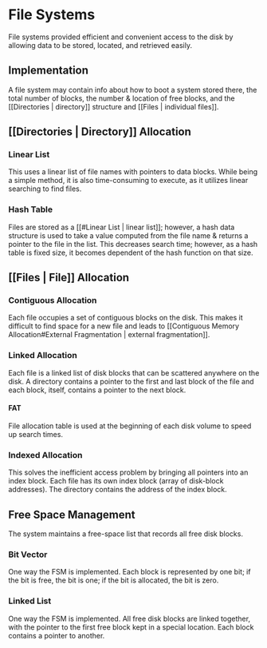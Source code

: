 # File Systems
File systems provided efficient and convenient access to the disk by allowing data to be stored, located, and retrieved easily.
## Implementation
A file system may contain info about how to boot a system stored there, the total number of blocks, the number & location of free blocks, and the [[Directories | directory]] structure and [[Files | individual files]].
## [[Directories | Directory]] Allocation
### Linear List
This uses a linear list of file names with pointers to data blocks. While being a simple method, it is also time-consuming to execute, as it utilizes linear searching to find files.
### Hash Table
Files are stored as a [[#Linear List | linear list]]; however, a hash data structure is used to take a value computed from the file name & returns a pointer to the file in the list. This decreases search time; however, as a hash table is fixed size, it becomes dependent of the hash function on that size.
## [[Files | File]] Allocation
### Contiguous Allocation
Each file occupies a set of contiguous blocks on the disk. This makes it difficult to find space for a new file and leads to [[Contiguous Memory Allocation#External Fragmentation | external fragmentation]].
### Linked Allocation
Each file is a linked list of disk blocks that can be scattered anywhere on the disk. A directory contains a pointer to the first and last block of the file and each block, itself, contains a pointer to the next block.
#### FAT
File allocation table is used at the beginning of each disk volume to speed up search times.
### Indexed Allocation
This solves the inefficient access problem by bringing all pointers into an index block. Each file has its own index block (array of disk-block addresses). The directory contains the address of the index block.
## Free Space Management
The system maintains a free-space list that records all free disk blocks.
### Bit Vector
One way the FSM is implemented. Each block is represented by one bit; if the bit is free, the bit is one; if the bit is allocated, the bit is zero.
### Linked List
One way the FSM is implemented. All free disk blocks are linked together, with the pointer to the first free block kept in a special location. Each block contains a pointer to another.